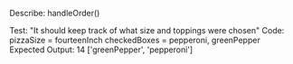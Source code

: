 Describe: handleOrder()

Test: "It should keep track of what size and toppings were chosen"
Code: pizzaSize = fourteenInch 
      checkedBoxes = pepperoni, greenPepper
Expected Output: 14
                ['greenPepper', 'pepperoni']
                  